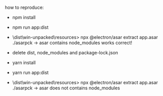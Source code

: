 how to reproduce:
- npm install
- npm run app:dist
- \dist\win-unpacked\resources> npx @electron/asar extract app.asar ./asarpck -> asar contains node_modules works correct!

- delete dist, node_modules and package-lock.json

- yarn install
- yarn run app:dist
- \dist\win-unpacked\resources> npx @electron/asar extract app.asar ./asarpck -> asar does not contains node_modules
